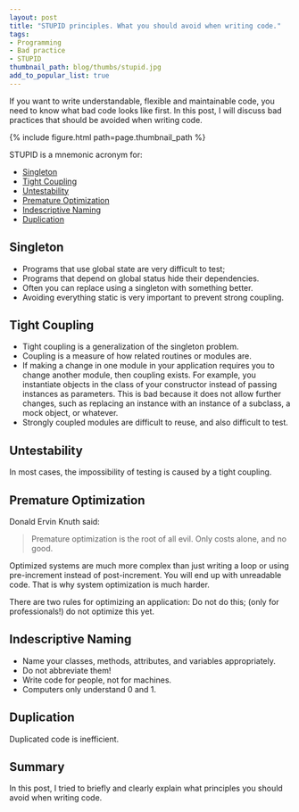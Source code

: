 ```yaml
---
layout: post
title: "STUPID principles. What you should avoid when writing code."
tags:
- Programming
- Bad practice
- STUPID
thumbnail_path: blog/thumbs/stupid.jpg
add_to_popular_list: true
---
```


If you want to write understandable, flexible and maintainable code, you need to know what bad code looks like first. In this post, I will discuss bad practices that should be avoided when writing code.

{% include figure.html path=page.thumbnail_path %}

  STUPID is a mnemonic acronym for:
  
* [Singleton](#singleton)
* [Tight Coupling](#tight-coupling)
* [Untestability](#untestability)
* [Premature Optimization](#premature-optimization)
* [Indescriptive Naming](#indescriptive-naming)
* [Duplication](#duplication)


## Singleton

* Programs that use global state are very difficult to test;
* Programs that depend on global status hide their dependencies.
* Often you can replace using a singleton with something better.
* Avoiding everything static is very important to prevent strong coupling.

## Tight Coupling
* Tight coupling is a generalization of the singleton problem.
* Coupling is a measure of how related routines or modules are.
* If making a change in one module in your application requires you to change another module, then coupling exists. For example, you instantiate objects in the class of your constructor instead of passing instances as parameters. This is bad because it does not allow further changes, such as replacing an instance with an instance of a subclass, a mock object, or whatever.
* Strongly coupled modules are difficult to reuse, and also difficult to test.
 
## Untestability

In most cases, the impossibility of testing is caused by a tight coupling.

## Premature Optimization 

Donald Ervin Knuth said: 
<blockquote>
  <p>
Premature optimization is the root of all evil. Only costs alone, and no good. 
</p>
</blockquote>
Optimized systems are much more complex than just writing a loop or using pre-increment instead of post-increment. You will end up with unreadable code. That is why system optimization is much harder.

There are two rules for optimizing an application: Do not do this; (only for professionals!) do not optimize this yet.

## Indescriptive Naming

* Name your classes, methods, attributes, and variables appropriately.
* Do not abbreviate them!
* Write code for people, not for machines.
* Computers only understand 0 and 1.

## Duplication

Duplicated code is inefficient.

## Summary

In this post, I tried to briefly and clearly explain what principles you should avoid when writing code.







